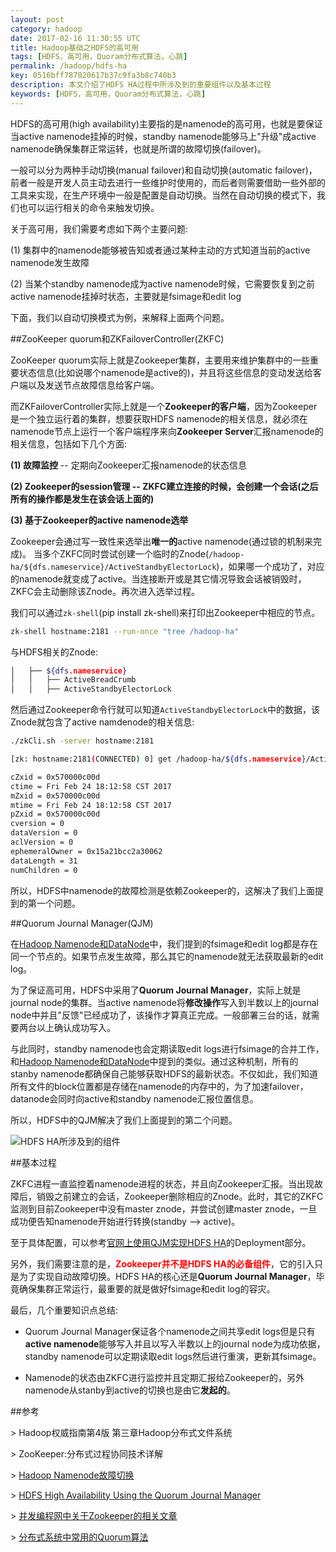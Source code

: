```yaml
---
layout: post
category: hadoop
date: 2017-02-16 11:30:55 UTC
title: Hadoop基础之HDFS的高可用
tags: [HDFS，高可用，Quoram分布式算法，心跳]
permalink: /hadoop/hdfs-ha
key: 0516bff787020617b37c9fa3b8c740b3 
description: 本文介绍了HDFS HA过程中所涉及到的重要组件以及基本过程
keywords: [HDFS，高可用，Quoram分布式算法，心跳]
---
```


HDFS的高可用(high availability)主要指的是namenode的高可用，也就是要保证当active namenode挂掉的时候，standby namenode能够马上"升级"成active namenode确保集群正常运转，也就是所谓的故障切换(failover)。

一般可以分为两种手动切换(manual failover)和自动切换(automatic failover)，前者一般是开发人员主动去进行一些维护时使用的，而后者则需要借助一些外部的工具来实现，在生产环境中一般是配置是自动切换。当然在自动切换的模式下，我们也可以运行相关的命令来触发切换。

关于高可用，我们需要考虑如下两个主要问题:

(1) 集群中的namenode能够被告知或者通过某种主动的方式知道当前的active namenode发生故障

(2) 当某个standby namenode成为active namenode时候，它需要恢复到之前active namenode挂掉时状态，主要就是fsimage和edit log

下面，我们以自动切换模式为例，来解释上面两个问题。

##ZooKeeper quorum和ZKFailoverController(ZKFC)

ZooKeeper quorum实际上就是Zookeeper集群，主要用来维护集群中的一些重要状态信息(比如说哪个namenode是active的)，并且将这些信息的变动发送给客户端以及发送节点故障信息给客户端。

而ZKFailoverController实际上就是一个**Zookeeper的客户端**，因为Zookeeper是一个独立运行着的集群，想要获取HDFS namenode的相关信息，就必须在namenode节点上运行一个客户端程序来向**Zookeeper Server**汇报namenode的相关信息，包括如下几个方面:

<b class="highlight">(1) 故障监控</b> -- 定期向Zookeeper汇报namenode的状态信息

<b class="highlight">(2) Zookeeper的session管理 -- ZKFC建立连接的时候，会创建一个会话(之后所有的操作都是发生在该会话上面的)</b>


<b class="highlight">(3) 基于Zookeeper的active namenode选举</b>

Zookeeper会通过写一致性来选举出**唯一的**active namenode(通过锁的机制来完成)。
当多个ZKFC同时尝试创建一个临时的Znode(`/hadoop-ha/${dfs.nameservice}/ActiveStandbyElectorLock`)，如果哪一个成功了，对应的namenode就变成了active。当连接断开或是其它情况导致会话被销毁时，ZKFC会主动删除该Znode。再次进入选举过程。

我们可以通过`zk-shell`(pip install zk-shell)来打印出Zookeeper中相应的节点。

```bash
zk-shell hostname:2181 --run-once "tree /hadoop-ha"
```

与HDFS相关的Znode:

```bash
│   ├── ${dfs.nameservice}
│   │   ├── ActiveBreadCrumb
│   │   ├── ActiveStandbyElectorLock
```

然后通过Zookeeper命令行就可以知道`ActiveStandbyElectorLock`中的数据，该Znode就包含了active namdenode的相关信息:

```bash
./zkCli.sh -server hostname:2181

[zk: hostname:2181(CONNECTED) 0] get /hadoop-ha/${dfs.nameservice}/ActiveStandbyElectorLock

cZxid = 0x570000c00d
ctime = Fri Feb 24 18:12:58 CST 2017
mZxid = 0x570000c00d
mtime = Fri Feb 24 18:12:58 CST 2017
pZxid = 0x570000c00d
cversion = 0
dataVersion = 0
aclVersion = 0
ephemeralOwner = 0x15a21bcc2a30062
dataLength = 31
numChildren = 0
```


所以，HDFS中namenode的故障检测是依赖Zookeeper的，这解决了我们上面提到的第一个问题。

##Quorum Journal Manager(QJM)

在[Hadoop Namenode和DataNode](/hadoop/namenode-datanode)中，我们提到的fsimage和edit log都是存在同一个节点的。如果节点发生故障，那么其它的namenode就无法获取最新的edit log。

为了保证高可用，HDFS中采用了**Quorum Journal Manager**，实际上就是journal node的集群。当active namenode将**修改操作**写入到半数以上的journal node中并且"反馈"已经成功了，该操作才算真正完成。一般部署三台的话，就需要两台以上确认成功写入。

与此同时，standby namenode也会定期读取edit logs进行fsimage的合并工作，和[Hadoop Namenode和DataNode](/hadoop/namenode-datanode)中提到的类似。通过这种机制，所有的stanby namenode都确保自己能够获取HDFS的最新状态。不仅如此，我们知道所有文件的block位置都是存储在namenode的内存中的，为了加速failover，datanode会同时向active和standby namenode汇报位置信息。

所以，HDFS中的QJM解决了我们上面提到的第二个问题。

![HDFS HA所涉及到的组件](http://static.zybuluo.com/jacoffee/zev7l6ixwog40eigqms16guf/image_1b9sedk4vtia1med1q4u9lm449.png)

##基本过程

ZKFC进程一直监控着namenode进程的状态，并且向Zookeeper汇报。当出现故障后，销毁之前建立的会话，Zookeeper删除相应的Znode。此时，其它的ZKFC监测到目前Zookeeper中没有master znode，并尝试创建master znode，一旦成功便告知namenode开始进行转换(standby --> active)。

至于具体配置，可以参考[官网上使用QJM实现HDFS HA](https://hadoop.apache.org/docs/stable/hadoop-project-dist/hadoop-hdfs/HDFSHighAvailabilityWithQJM.html)的Deployment部分。

另外，我们需要注意的是，<b style="color:red">Zookeeper并不是HDFS HA的必备组件</b>，它的引入只是为了实现自动故障切换。HDFS HA的核心还是**Quorum Journal Manager**，毕竟确保集群正常运行，最重要的就是做好fsimage和edit log的容灾。

最后，几个重要知识点总结:

+ Quorum Journal Manager保证各个namenode之间共享edit logs但是只有**active namenode**能够写入并且以写入半数以上的journal node为成功依据，standby namenode可以定期读取edit logs然后进行重演，更新其fsimage。

+ Namenode的状态由ZKFC进行监控并且定期汇报给Zookeeper的，另外namenode从stanby到active的切换也是由它**发起的**。

##参考

\> Hadoop权威指南第4版 第三章Hadoop分布式文件系统

\> ZooKeeper:分布式过程协同技术详解 

\> [Hadoop Namenode故障切换](http://stackoverflow.com/questions/33311585/how-does-hadoop-namenode-failover-process-works)

\> [HDFS High Availability Using the Quorum Journal Manager](https://hadoop.apache.org/docs/r2.7.2/hadoop-project-dist/hadoop-hdfs/HDFSHighAvailabilityWithQJM.html)

\> [并发编程网中关于Zookeeper的相关文章](http://ifeve.com/?x=0&y=0&s=Zookeeper)

\> [分布式系统中常用的Quorum算法](https://en.wikipedia.org/wiki/Quorum_(distributed_computing))

<b style="display:none">
\> [这TM才是技术博客，我写的这是啥](https://www.ibm.com/developerworks/cn/opensource/os-cn-hadoop-name-node/)
</b>